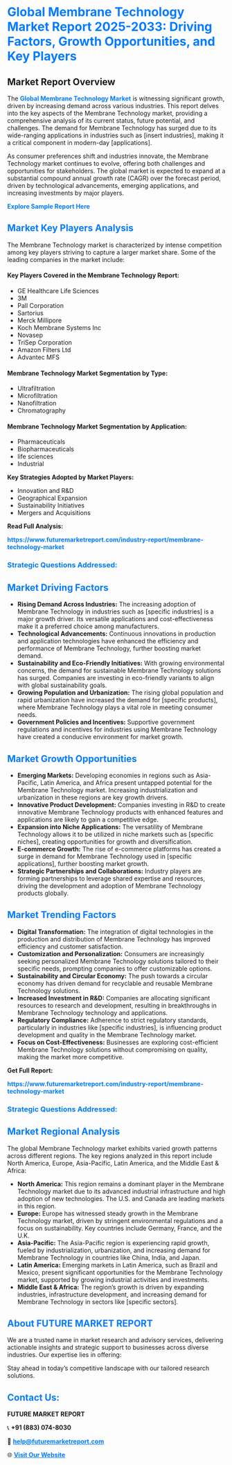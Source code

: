 <h1 style="color: #007BFF;">Global Membrane Technology Market Report 2025-2033: Driving Factors, Growth Opportunities, and Key Players</h1>

<section id="overview">
<h2>Market Report Overview</h2>
<p>The <a href="https://www.futuremarketreport.com/industry-report/membrane-technology-market" style="color: #007BFF; text-decoration: none;"><strong>Global Membrane Technology Market</strong></a> is witnessing significant growth, driven by increasing demand across various industries. This report delves into the key aspects of the Membrane Technology market, providing a comprehensive analysis of its current status, future potential, and challenges. The demand for Membrane Technology has surged due to its wide-ranging applications in industries such as [insert industries], making it a critical component in modern-day [applications].</p>
<p>As consumer preferences shift and industries innovate, the Membrane Technology market continues to evolve, offering both challenges and opportunities for stakeholders. The global market is expected to expand at a substantial compound annual growth rate (CAGR) over the forecast period, driven by technological advancements, emerging applications, and increasing investments by major players.</p>
</section>

<section id="overview">
<p><a href="https://www.futuremarketreport.com/request-sample/reportId=84616" style="color: #007BFF; text-decoration: none;"><strong>Explore Sample Report Here</strong></a></p>
</section>

<section id="key-players">
<h2 style="color: #007BFF;">Market Key Players Analysis</h2>
<p>The Membrane Technology market is characterized by intense competition among key players striving to capture a larger market share. Some of the leading companies in the market include:</p>
<h4>Key Players Covered in the Membrane Technology Report:</h4>
<ul><li>GE Healthcare Life Sciences</li><li>3M</li><li>Pall Corporation</li><li>Sartorius</li><li>Merck Millipore</li><li>Koch Membrane Systems Inc</li><li>Novasep</li><li>TriSep Corporation</li><li>Amazon Filters Ltd</li><li>Advantec MFS</li></ul>
<h4>Membrane Technology Market Segmentation by Type:</h4>
<ul><li>Ultrafiltration</li><li>Microfiltration</li><li>Nanofiltration</li><li>Chromatography</li></ul>

<h4>Membrane Technology Market Segmentation by Application:</h4>
<ul><li>Pharmaceuticals</li><li>Biopharmaceuticals</li><li>life sciences</li><li>Industrial</li></ul>
<p><strong>Key Strategies Adopted by Market Players:</strong></p>
<ul>
<li>Innovation and R&D</li>
<li>Geographical Expansion</li>
<li>Sustainability Initiatives</li>
<li>Mergers and Acquisitions</li>
</ul>
</section>

<section>
<p><strong>Read Full Analysis: </strong></p><a href="https://www.futuremarketreport.com/industry-report/membrane-technology-market" style="color: #007BFF; text-decoration: none;"><strong>https://www.futuremarketreport.com/industry-report/membrane-technology-market</strong></a>
<h3 style="color: #007BFF;">Strategic Questions Addressed:</h3>
</section>

<section id="driving-factors">
<h2 style="color: #007BFF;">Market Driving Factors</h2>
<ul>
<li><strong>Rising Demand Across Industries:</strong> The increasing adoption of Membrane Technology in industries such as [specific industries] is a major growth driver. Its versatile applications and cost-effectiveness make it a preferred choice among manufacturers.</li>
<li><strong>Technological Advancements:</strong> Continuous innovations in production and application technologies have enhanced the efficiency and performance of Membrane Technology, further boosting market demand.</li>
<li><strong>Sustainability and Eco-Friendly Initiatives:</strong> With growing environmental concerns, the demand for sustainable Membrane Technology solutions has surged. Companies are investing in eco-friendly variants to align with global sustainability goals.</li>
<li><strong>Growing Population and Urbanization:</strong> The rising global population and rapid urbanization have increased the demand for [specific products], where Membrane Technology plays a vital role in meeting consumer needs.</li>
<li><strong>Government Policies and Incentives:</strong> Supportive government regulations and incentives for industries using Membrane Technology have created a conducive environment for market growth.</li>
</ul>
</section>

<section id="growth-opportunities">
<h2 style="color: #007BFF;">Market Growth Opportunities</h2>
<ul>
<li><strong>Emerging Markets:</strong> Developing economies in regions such as Asia-Pacific, Latin America, and Africa present untapped potential for the Membrane Technology market. Increasing industrialization and urbanization in these regions are key growth drivers.</li>
<li><strong>Innovative Product Development:</strong> Companies investing in R&D to create innovative Membrane Technology products with enhanced features and applications are likely to gain a competitive edge.</li>
<li><strong>Expansion into Niche Applications:</strong> The versatility of Membrane Technology allows it to be utilized in niche markets such as [specific niches], creating opportunities for growth and diversification.</li>
<li><strong>E-commerce Growth:</strong> The rise of e-commerce platforms has created a surge in demand for Membrane Technology used in [specific applications], further boosting market growth.</li>
<li><strong>Strategic Partnerships and Collaborations:</strong> Industry players are forming partnerships to leverage shared expertise and resources, driving the development and adoption of Membrane Technology products globally.</li>
</ul>
</section>

<section id="trending-factors">
<h2 style="color: #007BFF;">Market Trending Factors</h2>
<ul>
<li><strong>Digital Transformation:</strong> The integration of digital technologies in the production and distribution of Membrane Technology has improved efficiency and customer satisfaction.</li>
<li><strong>Customization and Personalization:</strong> Consumers are increasingly seeking personalized Membrane Technology solutions tailored to their specific needs, prompting companies to offer customizable options.</li>
<li><strong>Sustainability and Circular Economy:</strong> The push towards a circular economy has driven demand for recyclable and reusable Membrane Technology solutions.</li>
<li><strong>Increased Investment in R&D:</strong> Companies are allocating significant resources to research and development, resulting in breakthroughs in Membrane Technology technology and applications.</li>
<li><strong>Regulatory Compliance:</strong> Adherence to strict regulatory standards, particularly in industries like [specific industries], is influencing product development and quality in the Membrane Technology market.</li>
<li><strong>Focus on Cost-Effectiveness:</strong> Businesses are exploring cost-efficient Membrane Technology solutions without compromising on quality, making the market more competitive.</li>
</ul>
</section>

<section>
<p><strong>Get Full Report: </strong></p><a href="https://www.futuremarketreport.com/industry-report/membrane-technology-market" style="color: #007BFF; text-decoration: none;"><strong>https://www.futuremarketreport.com/industry-report/membrane-technology-market</strong></a>
<h3 style="color: #007BFF;">Strategic Questions Addressed:</h3>
</section>


<section id="regional-analysis">
<h2 style="color: #007BFF;">Market Regional Analysis</h2>
<p>The global Membrane Technology market exhibits varied growth patterns across different regions. The key regions analyzed in this report include North America, Europe, Asia-Pacific, Latin America, and the Middle East & Africa:</p>
<ul>
<li><strong>North America:</strong> This region remains a dominant player in the Membrane Technology market due to its advanced industrial infrastructure and high adoption of new technologies. The U.S. and Canada are leading markets in this region.</li>
<li><strong>Europe:</strong> Europe has witnessed steady growth in the Membrane Technology market, driven by stringent environmental regulations and a focus on sustainability. Key countries include Germany, France, and the U.K.</li>
<li><strong>Asia-Pacific:</strong> The Asia-Pacific region is experiencing rapid growth, fueled by industrialization, urbanization, and increasing demand for Membrane Technology in countries like China, India, and Japan.</li>
<li><strong>Latin America:</strong> Emerging markets in Latin America, such as Brazil and Mexico, present significant opportunities for the Membrane Technology market, supported by growing industrial activities and investments.</li>
<li><strong>Middle East & Africa:</strong> The region’s growth is driven by expanding industries, infrastructure development, and increasing demand for Membrane Technology in sectors like [specific sectors].</li>
</ul>
</section>

<footer>
<h2 style="color: #007BFF;">About FUTURE MARKET REPORT</h2>
<p>We are a trusted name in market research and advisory services, delivering actionable insights and strategic support to businesses across diverse industries. Our expertise lies in offering:</p>

<p>Stay ahead in today’s competitive landscape with our tailored research solutions.</p>

<h2 style="color: #007BFF;">Contact Us:</h2>
<p><strong>FUTURE MARKET REPORT</strong></p>
<p>📞 <strong>+91 (883) 074-8030</strong></p>
<p>📧 <strong><a href="mailto:help@futuremarketreport.com" style="color: #007BFF;">help@futuremarketreport.com</a></strong></p>
<p>🌐 <strong><a href="https://www.futuremarketreport.com/" style="color: #007BFF;">Visit Our Website</a></strong></p>
</footer>